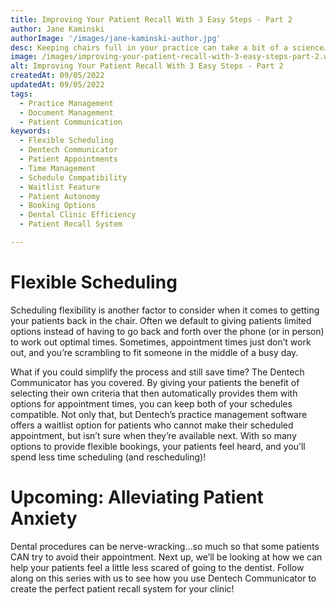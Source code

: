 ```yaml
---
title: Improving Your Patient Recall With 3 Easy Steps - Part 2
author: Jane Kaminski
authorImage: '/images/jane-kaminski-author.jpg'
desc: Keeping chairs full in your practice can take a bit of a science…but Dentech is here to help! In the first post of our 3 part series on improving patient recall, we discussed how automating patient reminder communications can keep upcoming appointments top of mind for your patients. Today, let’s talk about how offering flexible appointment scheduling can really maximize your patient experience!
image: /images/improving-your-patient-recall-with-3-easy-steps-part-2.webp
alt: Improving Your Patient Recall With 3 Easy Steps - Part 2
createdAt: 09/05/2022
updatedAt: 09/05/2022
tags:
  - Practice Management
  - Document Management
  - Patient Communication
keywords:
  - Flexible Scheduling
  - Dentech Communicator
  - Patient Appointments
  - Time Management
  - Schedule Compatibility
  - Waitlist Feature
  - Patient Autonomy
  - Booking Options
  - Dental Clinic Efficiency
  - Patient Recall System

---
```


# Flexible Scheduling

Scheduling flexibility is another factor to consider when it comes to getting your patients back in the chair. Often we default to giving patients limited options instead of having to go back and forth over the phone (or in person) to work out optimal times. Sometimes, appointment times just don’t work out, and you’re scrambling to fit someone in the middle of a busy day.

What if you could simplify the process and still save time? The Dentech Communicator has you covered. By giving your patients the benefit of selecting their own criteria that then automatically provides them with options for appointment times, you can keep both of your schedules compatible. Not only that, but Dentech’s practice management software offers a waitlist option for patients who cannot make their scheduled appointment, but isn’t sure when they’re available next. With so many options to provide flexible bookings, your patients feel heard, and you’ll spend less time scheduling (and rescheduling)!

# Upcoming: Alleviating Patient Anxiety

Dental procedures can be nerve-wracking…so much so that some patients CAN try to avoid their appointment. Next up, we’ll be looking at how we can help your patients feel a little less scared of going to the dentist. Follow along on this series with us to see how you use Dentech Communicator to create the perfect patient recall system for your clinic!



